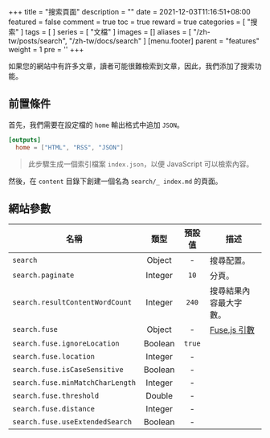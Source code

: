 +++
title = "搜索頁面"
description = ""
date = 2021-12-03T11:16:51+08:00
featured = false
comment = true
toc = true
reward = true
categories = [
  "搜索"
]
tags = [
]
series = [
  "文檔"
]
images = []
aliases = [
  "/zh-tw/posts/search",
  "/zh-tw/docs/search"
]
[menu.footer]
  parent = "features"
  weight = 1
  pre = '<i class="fas fa-fw fa-search me-1"></i>'
+++

如果您的網站中有許多文章，讀者可能很難檢索到文章，因此，我們添加了搜索功能。

<!--more-->

## 前置條件

首先，我們需要在設定檔的 `home` 輸出格式中追加 `JSON`。

```toml
[outputs]
  home = ["HTML", "RSS", "JSON"]
```

> 此步驟生成一個索引檔案 `index.json`，以便 JavaScript 可以檢索內容。

然後，在 `content` 目錄下創建一個名為 `search/_ index.md` 的頁面。

## 網站參數

| 名稱 | 類型 | 預設值 | 描述
|---|:-:|:-:|---
| `search` | Object | - | 搜尋配置。
| `search.paginate` | Integer | `10` | 分頁。
| `search.resultContentWordCount` | Integer | `240` | 搜尋結果內容最大字數。
| `search.fuse` | Object | - | [Fuse.js 引數](https://fusejs.io/api/options.html)
| `search.fuse.ignoreLocation` | Boolean | `true` |
| `search.fuse.location` | Integer | - |
| `search.fuse.isCaseSensitive` | Boolean | - |
| `search.fuse.minMatchCharLength` | Integer | - |
| `search.fuse.threshold` | Double | - |
| `search.fuse.distance` | Integer | - |
| `search.fuse.useExtendedSearch` | Boolean | - |
